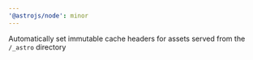 ```yaml
---
'@astrojs/node': minor
---
```


Automatically set immutable cache headers for assets served from the `/_astro` directory
